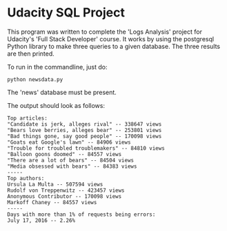 # Udacity SQL Project

This program was written to complete the 'Logs Analysis' project for 
Udacity's 'Full Stack Developer' course. It works by using the postgresql
Python library to make three queries to a given database. The three results
are then printed.

To run in the commandline, just do:

```
python newsdata.py
```

The 'news' database must be present.

The output should look as follows:

```
Top articles:
"Candidate is jerk, alleges rival" -- 338647 views
"Bears love berries, alleges bear" -- 253801 views
"Bad things gone, say good people" -- 170098 views
"Goats eat Google's lawn" -- 84906 views
"Trouble for troubled troublemakers" -- 84810 views
"Balloon goons doomed" -- 84557 views
"There are a lot of bears" -- 84504 views
"Media obsessed with bears" -- 84383 views
-----
Top authors:
Ursula La Multa -- 507594 views
Rudolf von Treppenwitz -- 423457 views
Anonymous Contributor -- 170098 views
Markoff Chaney -- 84557 views
-----
Days with more than 1% of requests being errors:
July 17, 2016 -- 2.26%
```
